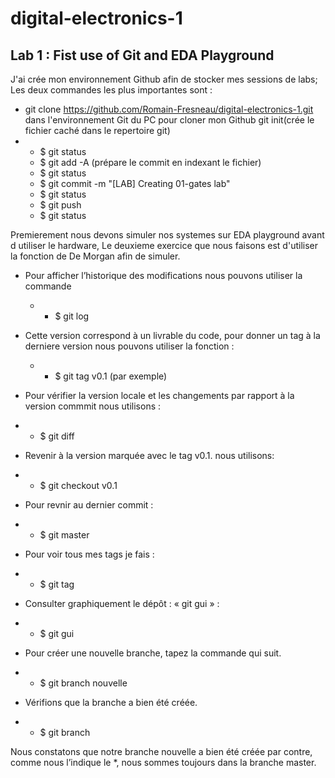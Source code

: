# digital-electronics-1
## Lab 1 : Fist use of Git and EDA Playground
J'ai crée mon environnement Github afin de stocker mes sessions de labs; Les deux commandes les plus importantes sont :
  * git clone https://github.com/Romain-Fresneau/digital-electronics-1.git dans l'environnement Git du PC pour cloner mon Github
   git init(crée le fichier caché dans le repertoire git)
  * - $ git status
    - $ git add -A (prépare le commit en indexant le fichier)
    - $ git status
    - $ git commit -m "[LAB] Creating 01-gates lab"
    - $ git status
    - $ git push
    - $ git status

Premierement nous devons simuler nos systemes sur EDA playground avant d utiliser le hardware, Le deuxieme exercice que nous faisons est d'utiliser la fonction de De Morgan afin de simuler.

* Pour afficher l’historique des modifications nous pouvons utiliser la commande 
   * - $ git log

* Cette version correspond à un livrable du code, pour donner un tag à la derniere version nous pouvons utiliser la fonction :
  * - $ git tag v0.1 (par exemple)

* Pour vérifier la version locale et les changements par rapport à la version commmit nous utilisons :
 * - $ git diff

* Revenir à la version marquée avec le tag v0.1. nous utilisons:
 * - $ git checkout v0.1

* Pour revnir au dernier commit :
* - $ git master

* Pour voir tous mes tags je fais :
 * - $ git tag

* Consulter graphiquement le dépôt : « git gui » :
 * - $ git gui

 * Pour créer une nouvelle branche, tapez la commande qui suit.
* - $ git branch nouvelle

 * Vérifions que la branche a bien été créée.

* - $ git branch

Nous constatons que notre branche nouvelle a bien été créée par contre, comme nous l’indique le *, nous sommes toujours dans la branche master.
